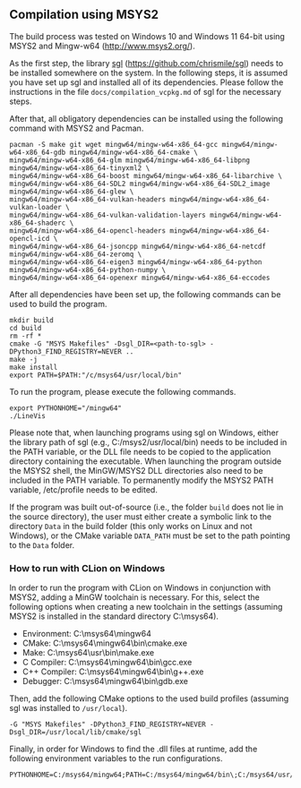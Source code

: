 ## Compilation using MSYS2

The build process was tested on Windows 10 and Windows 11 64-bit using MSYS2 and Mingw-w64 (http://www.msys2.org/).

As the first step, the library [sgl](https://github.com/chrismile/sgl) (https://github.com/chrismile/sgl) needs to be
installed somewhere on the system. In the following steps, it is assumed you have set up sgl and installed all of its
dependencies. Please follow the instructions in the file `docs/compilation_vcpkg.md` of sgl for the necessary steps.

After that, all obligatory dependencies can be installed using the following command with MSYS2 and Pacman.

```shell
pacman -S make git wget mingw64/mingw-w64-x86_64-gcc mingw64/mingw-w64-x86_64-gdb mingw64/mingw-w64-x86_64-cmake \
mingw64/mingw-w64-x86_64-glm mingw64/mingw-w64-x86_64-libpng mingw64/mingw-w64-x86_64-tinyxml2 \
mingw64/mingw-w64-x86_64-boost mingw64/mingw-w64-x86_64-libarchive \
mingw64/mingw-w64-x86_64-SDL2 mingw64/mingw-w64-x86_64-SDL2_image mingw64/mingw-w64-x86_64-glew \
mingw64/mingw-w64-x86_64-vulkan-headers mingw64/mingw-w64-x86_64-vulkan-loader \
mingw64/mingw-w64-x86_64-vulkan-validation-layers mingw64/mingw-w64-x86_64-shaderc \
mingw64/mingw-w64-x86_64-opencl-headers mingw64/mingw-w64-x86_64-opencl-icd \
mingw64/mingw-w64-x86_64-jsoncpp mingw64/mingw-w64-x86_64-netcdf mingw64/mingw-w64-x86_64-zeromq \
mingw64/mingw-w64-x86_64-eigen3 mingw64/mingw-w64-x86_64-python mingw64/mingw-w64-x86_64-python-numpy \
mingw64/mingw-w64-x86_64-openexr mingw64/mingw-w64-x86_64-eccodes
```

After all dependencies have been set up, the following commands can be used to build the program.

```shell
mkdir build
cd build
rm -rf *
cmake -G "MSYS Makefiles" -Dsgl_DIR=<path-to-sgl> -DPython3_FIND_REGISTRY=NEVER ..
make -j
make install
export PATH=$PATH:"/c/msys64/usr/local/bin"
```

To run the program, please execute the following commands.

```shell
export PYTHONHOME="/mingw64"
./LineVis
```

Please note that, when launching programs using sgl on Windows, either the library path of sgl
(e.g., C:/msys2/usr/local/bin) needs to be included in the PATH variable, or the DLL file needs to be copied to the
application directory containing the executable. When launching the program outside the MSYS2 shell, the MinGW/MSYS2
DLL directories also need to be included in the PATH variable. To permanently modify the MSYS2 PATH variable,
/etc/profile needs to be edited.

If the program was built out-of-source (i.e., the folder `build` does not lie in the source directory), the user must
either create a symbolic link to the directory `Data` in the build folder (this only works on Linux and not Windows),
or the CMake variable `DATA_PATH` must be set to the path pointing to the `Data` folder.


### How to run with CLion on Windows

In order to run the program with CLion on Windows in conjunction with MSYS2, adding a MinGW toolchain is necessary.
For this, select the following options when creating a new toolchain in the settings (assuming MSYS2 is installed in
the standard directory C:\msys64).
- Environment: C:\msys64\mingw64
- CMake: C:\msys64\mingw64\bin\cmake.exe
- Make: C:\msys64\usr\bin\make.exe
- C Compiler: C:\msys64\mingw64\bin\gcc.exe
- C++ Compiler: C:\msys64\mingw64\bin\g++.exe
- Debugger: C:\msys64\mingw64\bin\gdb.exe

Then, add the following CMake options to the used build profiles (assuming sgl was installed to `/usr/local`).

```shell
-G "MSYS Makefiles" -DPython3_FIND_REGISTRY=NEVER -Dsgl_DIR=/usr/local/lib/cmake/sgl
```

Finally, in order for Windows to find the .dll files at runtime, add the following environment variables to the run
configurations.

```shell
PYTHONHOME=C:/msys64/mingw64;PATH=C:/msys64/mingw64/bin\;C:/msys64/usr/local/bin
```

